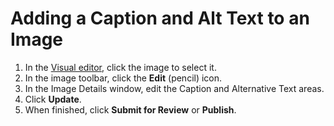 # Adding a Caption and Alt Text to an Image

1. In the [Visual editor](../working-with-text-and-links/working-with-content-in-the-visual-editor.md), click the image to select it.
2. In the image toolbar, click the **Edit** \(pencil\) icon. 
3. In the Image Details window, edit the Caption and Alternative Text areas.
4. Click **Update**.
5. When finished, click **Submit for Review** or **Publish**. 

